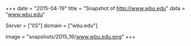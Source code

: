 
+++
date = "2015-04-19"
title = "Snapshot of http://www.wbu.edu"
data = "www.wbu.edu"

Server = ["IIS"]
domain = ["wbu.edu"]

  image = "snapshots/2015_16/www.wbu.edu.png"
+++
#
